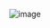 ![image](https://github.com/friendlyantz/puzzles-and-challanges/assets/70934030/e40feaa7-7690-44e2-91e5-19da5174e190)
